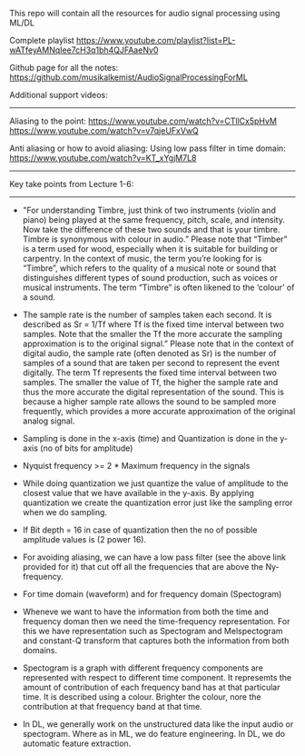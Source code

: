 This repo will contain all the resources for audio signal processing using ML/DL

Complete playlist
https://www.youtube.com/playlist?list=PL-wATfeyAMNqIee7cH3q1bh4QJFAaeNv0
 
Github page for all the notes:
https://github.com/musikalkemist/AudioSignalProcessingForML
 

Additional support videos:
**************************
Aliasing to the point:
https://www.youtube.com/watch?v=CTllCx5pHvM
https://www.youtube.com/watch?v=v7qjeUFxVwQ
 
 
Anti aliasing or how to avoid aliasing:
Using low pass filter in time domain: https://www.youtube.com/watch?v=KT_xYgjM7L8



**********************************
 Key take points from Lecture 1-6:
 *********************************
* "For understanding Timbre, just think of two instruments (violin and piano) being played at the same frequency, pitch, scale, and intensity. Now take the difference of these two sounds and that is your timbre. Timbre is synonymous with colour in audio.” Please note that “Timber” is a term used for wood, especially when it is suitable for building or carpentry. In the context of music, the term you’re looking for is “Timbre”, which refers to the quality of a musical note or sound that distinguishes different types of sound production, such as voices or musical instruments. The term “Timbre” is often likened to the ‘colour’ of a sound.

* The sample rate is the number of samples taken each second. It is described as Sr = 1/Tf
 where Tf is the fixed time interval between two samples. Note that the smaller the Tf the more accurate the sampling approximation is to the original signal.”
Please note that in the context of digital audio, the sample rate (often denoted as Sr) is the number of samples of a sound that are taken per second to represent the event digitally. The term Tf represents the fixed time interval between two samples. The smaller the value of Tf, the higher the sample rate and thus the more accurate the digital representation of the sound. This is because a higher sample rate allows the sound to be sampled more frequently, which provides a more accurate approximation of the original analog signal.

* Sampling is done in the x-axis (time) and Quantization is done in the y-axis (no of bits for amplitude)
* Nyquist frequency >= 2 * Maximum frequency in the signals
* While doing quantization we just quantize the value of amplitude to the closest value that we have available in the y-axis. By applying quantization we create the quantization error just like the sampling error when we do sampling.
* If Bit depth = 16 in case of quantization then the no of possible amplitude values is (2 power 16).
* For avoiding aliasing, we can have a low pass filter (see the above link provided for it) that cut off all the frequencies that are above the Ny-frequency. 
* For time domain (waveform) and for frequency domain (Spectogram)
* Wheneve we want to have the information from both the time and frequency doman then we need the time-frequency representation. For this we have representation such as Spectogram and Melspectogram and constant-Q transform that captures both the information from both domains. 
* Spectogram is a graph with different frequency components are represented with respect to different time component. It represemts the amount of contribution of each frequency band has at that particular time. It is described using a colour. Brighter the colour, nore the contribution at that frequency band at that time. 
* In DL, we generally work on the unstructured data like the input audio or spectogram. Where as in ML, we do feature engineering. In DL, we do automatic feature extraction.




